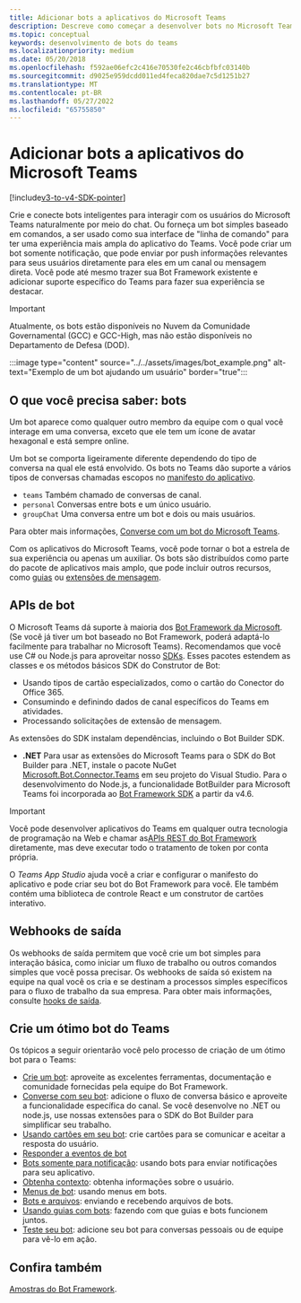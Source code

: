 ```yaml
---
title: Adicionar bots a aplicativos do Microsoft Teams
description: Descreve como começar a desenvolver bots no Microsoft Teams
ms.topic: conceptual
keywords: desenvolvimento de bots do teams
ms.localizationpriority: medium
ms.date: 05/20/2018
ms.openlocfilehash: f592ae06efc2c416e70530fe2c46cbfbfc03140b
ms.sourcegitcommit: d9025e959dcdd011ed4feca820dae7c5d1251b27
ms.translationtype: MT
ms.contentlocale: pt-BR
ms.lasthandoff: 05/27/2022
ms.locfileid: "65755850"
---
```

# <a name="add-bots-to-microsoft-teams-apps"></a>Adicionar bots a aplicativos do Microsoft Teams

[!include[v3-to-v4-SDK-pointer](~/includes/v3-to-v4-pointer-bots.md)]

Crie e conecte bots inteligentes para interagir com os usuários do Microsoft Teams naturalmente por meio do chat. Ou forneça um bot simples baseado em comandos, a ser usado como sua interface de "linha de comando" para ter uma experiência mais ampla do aplicativo do Teams. Você pode criar um bot somente notificação, que pode enviar por push informações relevantes para seus usuários diretamente para eles em um canal ou mensagem direta. Você pode até mesmo trazer sua Bot Framework existente e adicionar suporte específico do Teams para fazer sua experiência se destacar.

> [!IMPORTANT]
> Atualmente, os bots estão disponíveis no Nuvem da Comunidade Governamental (GCC) e GCC-High, mas não estão disponíveis no Departamento de Defesa (DOD).

:::image type="content" source="../../assets/images/bot_example.png" alt-text="Exemplo de um bot ajudando um usuário" border="true":::

## <a name="what-you-need-to-know-bots"></a>O que você precisa saber: bots

Um bot aparece como qualquer outro membro da equipe com o qual você interage em uma conversa, exceto que ele tem um ícone de avatar hexagonal e está sempre online.

Um bot se comporta ligeiramente diferente dependendo do tipo de conversa na qual ele está envolvido. Os bots no Teams dão suporte a vários tipos de conversas chamadas escopos no [manifesto do aplicativo](~/resources/schema/manifest-schema.md).

* `teams` Também chamado de conversas de canal.
* `personal` Conversas entre bots e um único usuário.
* `groupChat` Uma conversa entre um bot e dois ou mais usuários.

Para obter mais informações, [Converse com um bot do Microsoft Teams](~/resources/bot-v3/bot-conversations/bots-conversations.md).

Com os aplicativos do Microsoft Teams, você pode tornar o bot a estrela de sua experiência ou apenas um auxiliar. Os bots são distribuídos como parte do pacote de aplicativos mais amplo, que pode incluir outros recursos, como [guias](~/tabs/what-are-tabs.md) ou [extensões de mensagem](~/messaging-extensions/what-are-messaging-extensions.md).

## <a name="bot-apis"></a>APIs de bot

O Microsoft Teams dá suporte à maioria dos [Bot Framework da Microsoft](https://dev.botframework.com/). (Se você já tiver um bot baseado no Bot Framework, poderá adaptá-lo facilmente para trabalhar no Microsoft Teams). Recomendamos que você use C# ou Node.js para aproveitar nosso [SDKs](/microsoftteams/platform/#pivot=sdk-tools). Esses pacotes estendem as classes e os métodos básicos SDK do Construtor de Bot:

* Usando tipos de cartão especializados, como o cartão do Conector do Office 365.
* Consumindo e definindo dados de canal específicos do Teams em atividades.
* Processando solicitações de extensão de mensagem.

As extensões do SDK instalam dependências, incluindo o Bot Builder SDK.

* **.NET** Para usar as extensões do Microsoft Teams para o SDK do Bot Builder para .NET, instale o pacote NuGet [Microsoft.Bot.Connector.Teams](https://www.nuget.org/packages/Microsoft.Bot.Connector.Teams) em seu projeto do Visual Studio. Para o desenvolvimento do Node.js, a funcionalidade BotBuilder para Microsoft Teams foi incorporada ao [Bot Framework SDK](https://github.com/microsoft/botframework-sdk) a partir da v4.6.

> [!IMPORTANT]
> Você pode desenvolver aplicativos do Teams em qualquer outra tecnologia de programação na Web e chamar as[APIs REST do Bot Framework](/bot-framework/rest-api/bot-framework-rest-overview) diretamente, mas deve executar todo o tratamento de token por conta própria.

O *Teams App Studio* ajuda você a criar e configurar o manifesto do aplicativo e pode criar seu bot do Bot Framework para você. Ele também contém uma biblioteca de controle React e um construtor de cartões interativo.

## <a name="outgoing-webhooks"></a>Webhooks de saída

Os webhooks de saída permitem que você crie um bot simples para interação básica, como iniciar um fluxo de trabalho ou outros comandos simples que você possa precisar. Os webhooks de saída só existem na equipe na qual você os cria e se destinam a processos simples específicos para o fluxo de trabalho da sua empresa. Para obter mais informações, consulte [hooks de saída](~/webhooks-and-connectors/how-to/add-outgoing-webhook.md).

## <a name="build-a-great-teams-bot"></a>Crie um ótimo bot do Teams

Os tópicos a seguir orientarão você pelo processo de criação de um ótimo bot para o Teams:

* [Crie um bot](~/resources/bot-v3/bots-create.md): aproveite as excelentes ferramentas, documentação e comunidade fornecidas pela equipe do Bot Framework.
* [Converse com seu bot](~/resources/bot-v3/bot-conversations/bots-conversations.md): adicione o fluxo de conversa básico e aproveite a funcionalidade específica do canal. Se você desenvolve no .NET ou node.js, use nossas extensões para o SDK do Bot Builder para simplificar seu trabalho.
* [Usando cartões em seu bot](~/resources/bot-v3/bots-cards.md): crie cartões para se comunicar e aceitar a resposta do usuário.
* [Responder a eventos de bot](~/resources/bot-v3/bots-notifications.md)
* [Bots somente para notificação](~/resources/bot-v3/bots-notification-only.md): usando bots para enviar notificações para seu aplicativo.
* [Obtenha contexto](~/resources/bot-v3/bots-context.md): obtenha informações sobre o usuário.
* [Menus de bot](~/resources/bot-v3/bots-menus.md): usando menus em bots.
* [Bots e arquivos](~/resources/bot-v3/bots-files.md): enviando e recebendo arquivos de bots.
* [Usando guias com bots](~/resources/bot-v3/bots-with-tabs.md): fazendo com que guias e bots funcionem juntos.
* [Teste seu bot](~/resources/bot-v3/bots-test.md): adicione seu bot para conversas pessoais ou de equipe para vê-lo em ação.

## <a name="see-also"></a>Confira também

[Amostras do Bot Framework](https://github.com/Microsoft/BotBuilder-Samples/blob/master/README.md).
